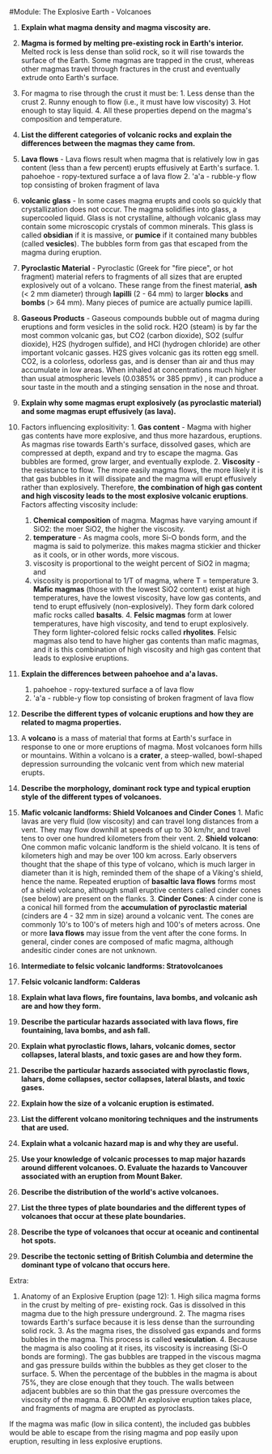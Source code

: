 #Module: The Explosive Earth - Volcanoes
1. **Explain what magma density and magma viscosity are.**
  1. **Magma is formed by melting pre-existing rock in Earth's interior.** Melted rock is less dense than solid rock, so it will rise towards the surface of the Earth. Some magmas are trapped in the crust, whereas other magmas travel through fractures in the crust and eventually extrude onto Earth's surface.
  2. For magma to rise through the crust it must be: 
    1. Less dense than the crust
    2. Runny enough to flow (i.e., it must have low viscosity)
    3. Hot enough to stay liquid. 
    4. All these properties depend on the magma's composition and temperature.
2. **List the different categories of volcanic rocks and explain the differences between the magmas they came from.**
  1. **Lava flows** - Lava flows result when magma that is relatively low in gas content (less than a few percent) erupts effusively at Earth's surface.
    1. pahoehoe - ropy-textured surface a of lava flow
    2. 'a'a - rubble-y flow top consisting of broken fragment of lava
  2. **volcanic glass** -  In some cases magma erupts and cools so quickly that crystallization does not occur. The magma solidifies into glass, a supercooled liquid. Glass is not crystalline, although volcanic glass may contain some microscopic crystals of common minerals. This glass is called **obsidian** if it is massive, or **pumice** if it contained many bubbles (called **vesicles**). The bubbles form from gas that escaped from the magma during eruption.
  3. **Pyroclastic Material** - Pyroclastic (Greek for "fire piece", or hot fragment) material refers to fragments of all sizes that are erupted explosively out of a volcano. These range from the finest material, **ash** (< 2 mm diameter) through **lapilli** (2 - 64 mm) to larger **blocks** and **bombs** (> 64 mm). Many pieces of pumice are actually pumice lapilli.
  4. **Gaseous Products** - Gaseous compounds bubble out of magma during eruptions and form vesicles in the solid rock. H2O (steam) is by far the most common volcanic gas, but CO2 (carbon dioxide), SO2 (sulfur dioxide), H2S (hydrogen sulfide), and HCl (hydrogen chloride) are other important volcanic gasses. H2S gives volcanic gas its rotten egg smell. CO2, is a colorless, odorless gas, and is denser than air and thus may accumulate in low areas. When inhaled at concentrations much higher than usual atmospheric levels (0.0385% or 385 ppmv) , it can produce a sour taste in the mouth and a stinging sensation in the nose and throat.
3. **Explain why some magmas erupt explosively (as pyroclastic material) and some magmas erupt effusively (as lava).**
  1. Factors influencing explositivity:
    1. **Gas content** - Magma with higher gas contents have more explosive, and thus more hazardous, eruptions. As magmas rise towards Earth's surface, dissolved gases, which are compressed at depth, expand and try to escape the magma. Gas bubbles are formed, grow larger, and eventually explode.
    2. **Viscosity** - the resistance to flow. The more easily magma flows, the more likely it is that gas bubbles in it will dissipate and the magma will erupt effusively rather than explosively. Therefore, **the combination of high gas content and high viscosity leads to the most explosive volcanic eruptions**. Factors affecting viscosity include:
      1. **Chemical composition** of magma. Magmas have varying amount if SiO2: the moer SiO2, the higher the viscosity.
      2. **temperature** - As magma cools, more Si-O bonds form, and the magma is said to polymerize. this makes magma stickier and thicker as it cools, or in other words, more viscous.
      3. viscosity is proportional to the weight percent of SiO2 in magma; and
      4. viscosity is proportional to 1/T of magma, where T = temperature
    3. **Mafic magmas** (those with the lowest SiO2 content) exist at high temperatures, have the lowest viscosity, have low gas contents, and tend to erupt effusively (non-explosively). They form dark colored mafic rocks called **basalts**.
    4. **Felsic magmas** form at lower temperatures, have high viscosity, and tend to erupt explosively. They form lighter-colored felsic rocks called **rhyolites**. Felsic magmas also tend to have higher gas contents than mafic magmas, and it is this combination of high viscosity and high gas content that leads to explosive eruptions.
4. **Explain the differences between pahoehoe and a'a lavas.**
    1. pahoehoe - ropy-textured surface a of lava flow
    2. 'a'a - rubble-y flow top consisting of broken fragment of lava flow
5. **Describe the different types of volcanic eruptions and how they are related to magma properties.**
  1. A **volcano** is a mass of material that forms at Earth's surface in response to one or more eruptions of magma. Most volcanoes form hills or mountains. Within a volcano is a **crater**, a steep-walled, bowl-shaped depression surrounding the volcanic vent from which new material erupts.

6. **Describe the morphology, dominant rock type and typical eruption style of the different types of volcanoes.**
  1. **Mafic volcanic landforms: Shield Volcanoes and Cinder Cones**
    1. Mafic lavas are very fluid (low viscosity) and can travel long distances from a vent. They may flow downhill at speeds of up to 30 km/hr, and travel tens to over one hundred kilometers from their vent.
    2. **Shield volcano**: One common mafic volcanic landform is the shield volcano. It is tens of kilometers high and may be over 100 km across. Early observers thought that the shape of this type of volcano, which is much larger in diameter than it is high, reminded them of the shape of a Viking's shield, hence the name. Repeated eruption of **basaltic lava flows** forms most of a shield volcano, although small eruptive centers called cinder cones (see below) are present on the flanks.
    3. **Cinder Cones**: A cinder cone is a conical hill formed from the **accumulation of pyroclastic material** (cinders are 4 - 32 mm in size) around a volcanic vent. The cones are commonly 10's to 100's of meters high and 100's of meters across. One or more **lava flows** may issue from the vent after the cone forms. In general, cinder cones are composed of mafic magma, although andesitic cinder cones are not unknown.
  2. **Intermediate to felsic volcanic landforms: Stratovolcanoes**
  3. **Felsic volcanic landform: Calderas**
7. **Explain what lava flows, fire fountains, lava bombs, and volcanic ash are and how they form.**
8. **Describe the particular hazards associated with lava flows, fire fountaining, lava bombs, and ash fall.**
9. **Explain what pyroclastic flows, lahars, volcanic domes, sector collapses, lateral blasts, and toxic gases are and how they form.**
10. **Describe the particular hazards associated with pyroclastic flows, lahars, dome collapses, sector collapses, lateral blasts, and toxic gases.**
11. **Explain how the size of a volcanic eruption is estimated.**
12. **List the different volcano monitoring techniques and the instruments that are used.**
13. **Explain what a volcanic hazard map is and why they are useful.**
14. **Use your knowledge of volcanic processes to map major hazards around different volcanoes. O. Evaluate the hazards to Vancouver associated with an eruption from Mount Baker.**
15. **Describe the distribution of the world's active volcanoes.**
16. **List the three types of plate boundaries and the different types of volcanoes that occur at these plate boundaries.**
17. **Describe the type of volcanoes that occur at oceanic and continental hot spots.**
18. **Describe the tectonic setting of British Columbia and determine the dominant type of volcano that occurs here.**

Extra: 
  1. Anatomy of an Explosive Eruption (page 12):
    1. High silica magma forms in the crust by melting of pre- existing rock. Gas is dissolved in this magma due to the high pressure underground.
    2. The magma rises towards Earth's surface because it is less dense than the surrounding solid rock.
    3. As the magma rises, the dissolved gas expands and forms bubbles in the magma. This process is called **vesiculation**.
    4. Because the magma is also cooling at it rises, its viscosity is increasing (Si-O bonds are forming). The gas bubbles are trapped in the viscous magma and gas pressure builds within the bubbles as they get closer to the surface.
    5. When the percentage of the bubbles in the magma is about 75%, they are close enough that they touch. The walls between adjacent bubbles are so thin that the gas pressure overcomes the viscosity of the magma.
    6. BOOM! An explosive eruption takes place, and fragments of magma are erupted as pyroclasts.  
  
  If the magma was mafic (low in silica content), the included gas bubbles would be able to escape from the rising magma and pop easily upon eruption, resulting in less explosive eruptions.


